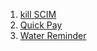 1. [kill SCIM](https://www.icloud.com/shortcuts/7036ae36040d4b31851193ad4d2acd91)
2. [Quick Pay](https://www.icloud.com/shortcuts/e1febdfa8f674a6cba6a0d22d13b5ef0)
3. [Water Reminder](https://www.icloud.com/shortcuts/dbf3487e827a46d49d0fb143d7be6cf4)

